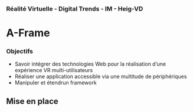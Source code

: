 ### Réalité Virtuelle - Digital Trends - IM - Heig-VD

# A-Frame

### Objectifs
- Savoir intégrer des technologies Web pour la réalisation d’une expérience VR multi-utilisateurs
- Réaliser une application accessible via une multitude de périphériques
- Manipuler et étendrun framework

## Mise en place
<!--stackedit_data:
eyJoaXN0b3J5IjpbNzk3NDExOTI4LDc0MjcxOTM3MCwxOTcyMT
I2OTk4XX0=
-->